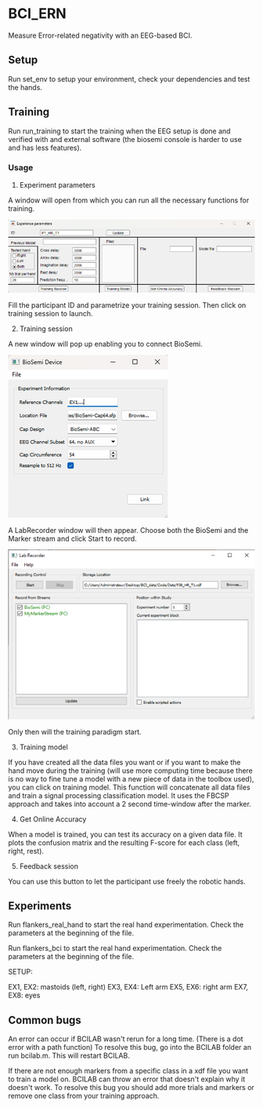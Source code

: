 # BCI_ERN

Measure Error-related negativity with an EEG-based BCI.

## Setup

Run set_env to setup your environment, check your dependencies and test the hands.

## Training

Run run_training to start the training when the EEG setup is done and verified with and external software (the biosemi console is harder to use and has less features).

### Usage

1. Experiment parameters

A window will open from which you can run all the necessary functions for training.

![Experiment parameter](data/README/experience_parameters.png?raw=true)

Fill the participant ID and parametrize your training session. Then click on training session to launch.

2. Training session

A new window will pop up enabling you to connect BioSemi.

![BioSemi connection](data/README/biosemi_connection.png?raw=true)

A LabRecorder window will then appear. Choose both the BioSemi and the Marker stream and click Start to record.

![Recording EEG](data/README/lab_recorder.png?raw=true)

Only then will the training paradigm start.

3. Training model

If you have created all the data files you want or if you want to make the hand move during the training (will use more computing time because there is no way to fine tune a model with a new piece of data in the toolbox used), you can click on training model. This function will concatenate all data files and train a signal processing classification model. It uses the FBCSP approach and takes into account a 2 second time-window after the marker.

4. Get Online Accuracy

When a model is trained, you can test its accuracy on a given data file. It plots the confusion matrix and the resulting F-score for each class (left, right, rest).

5. Feedback session

You can use this button to let the participant use freely the robotic hands.

## Experiments

Run flankers_real_hand to start the real hand experimentation. Check the parameters at the beginning of the file.

Run flankers_bci to start the real hand experimentation. Check the parameters at the beginning of the file.

SETUP:

EX1, EX2: mastoids (left, right)
EX3, EX4: Left arm
EX5, EX6: right arm
EX7, EX8: eyes


## Common bugs

An error can occur if BCILAB wasn't rerun for a long time. (There is a dot error with a path function) To resolve this bug, go into the BCILAB folder an run bcilab.m. This will restart BCILAB.

If there are not enough markers from a specific class in a xdf file you want to train a model on. BCILAB can throw an error that doesn't explain why it doesn't work. To resolve this bug you should add more trials and markers or remove one class from your training approach.
